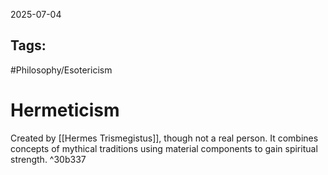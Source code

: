 2025-07-04
## Tags:
  #Philosophy/Esotericism 


# Hermeticism

Created by [[Hermes Trismegistus]], though not a real person. It combines concepts of mythical traditions using material components to gain spiritual strength. ^30b337
